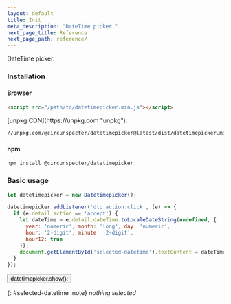 ```yaml
---
layout: default
title: Init
meta_description: "DateTime picker."
next_page_title: Reference
next_page_path: reference/
---
```


<script src="{{ site.baseurl }}/assets/js/datetimepicker.min.js"></script>
<link href="{{ site.baseurl }}/assets/css/templates/default/styles.min.css" rel="stylesheet">

DateTime picker.

### Installation

#### Browser

```html
<script src="/path/to/datetimepicker.min.js"></script>
```

<div markdown="1" class="note">
[unpkg CDN](https://unpkg.com "unpkg"):

```html
//unpkg.com/@circunspecter/datetimepicker@latest/dist/datetimepicker.min.js
```
</div>

#### npm

```shell
npm install @circunspecter/datetimepicker
```

### Basic usage

```js
let datetimepicker = new Datetimepicker();

datetimepicker.addListener('dtp:action:click', (e) => {
  if (e.detail.action == 'accept') {
    let dateTime = e.detail.dateTime.toLocaleDateString(undefined, {
      year: 'numeric', month: 'long', day: 'numeric',
      hour: '2-digit', minute: '2-digit',
      hour12: true
    });
    document.getElementById('selected-datetime').textContent = dateTime;
  }
});
```

<button class="button" onclick="datetimepicker.show()">datetimepicker.show();</button>

{: #selected-datetime .note}
<i>nothing selected</i>

<script style="text/javascript">
let datetimepicker = new Datetimepicker();

datetimepicker.addListener('dtp:action:click', (e) => {
  if (e.detail.action == 'accept') {
    let dateTime = e.detail.dateTime.toLocaleDateString(undefined, {
      year: 'numeric', month: 'long', day: 'numeric',
      hour: '2-digit', minute: '2-digit',
      hour12: true
    });
    document.getElementById('selected-datetime').textContent = dateTime;
  }
});
</script>
